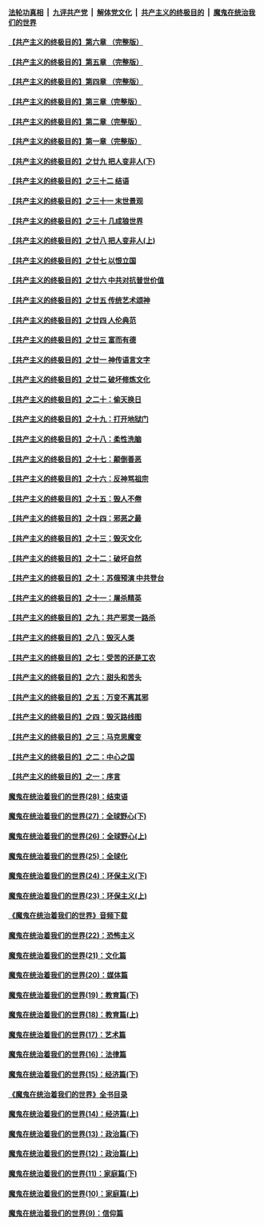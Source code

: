 ####  [法轮功真相](../../../../basic/blob/master/README.md?t=07071231) &nbsp;|&nbsp; [九评共产党](../../../../9ping.md/blob/master/README.md?t=07071231) &nbsp;|&nbsp; [解体党文化](../../../../jtdwh.md/blob/master/README.md?t=07071231)  &nbsp;|&nbsp; [共产主义的终极目的](../../../../gczydzjmd.md/blob/master/README.md?t=07071231) &nbsp;|&nbsp; [魔鬼在统治我们的世界](../../../../mgztzwmdsj.md/blob/master/README.md?t=07071231) 

#### [【共产主义的终极目的】第六章 （完整版）](../pages/nsc422/n11428913.md?t=07071231) 

#### [【共产主义的终极目的】第五章 （完整版）](../pages/nsc422/n11428912.md?t=07071231) 

#### [【共产主义的终极目的】第四章 （完整版）](../pages/nsc422/n11428907.md?t=07071231) 

#### [【共产主义的终极目的】第三章（完整版）](../pages/nsc422/n11428848.md?t=07071231) 

#### [【共产主义的终极目的】第二章（完整版）](../pages/nsc422/n11428831.md?t=07071231) 

#### [【共产主义的终极目的】第一章（完整版）](../pages/nsc422/n11417651.md?t=07071231) 

#### [【共产主义的终极目的】之廿九 把人变非人(下)](../pages/nsc422/n11344140.md?t=07071231) 

#### [【共产主义的终极目的】之三十二 结语](../pages/nsc422/n11360535.md?t=07071231) 

#### [【共产主义的终极目的】之三十一 末世景观](../pages/nsc422/n11351129.md?t=07071231) 

#### [【共产主义的终极目的】之三十 几成狼世界](../pages/nsc422/n11348280.md?t=07071231) 

#### [【共产主义的终极目的】之廿八 把人变非人(上)](../pages/nsc422/n11340492.md?t=07071231) 

#### [【共产主义的终极目的】之廿七 以恨立国](../pages/nsc422/n11336944.md?t=07071231) 

#### [【共产主义的终极目的】之廿六 中共对抗普世价值](../pages/nsc422/n11324785.md?t=07071231) 

#### [【共产主义的终极目的】之廿五 传统艺术颂神](../pages/nsc422/n11296396.md?t=07071231) 

#### [【共产主义的终极目的】之廿四 人伦典范](../pages/nsc422/n11296397.md?t=07071231) 

#### [【共产主义的终极目的】之廿三 富而有德](../pages/nsc422/n11283598.md?t=07071231) 

#### [【共产主义的终极目的】之廿一 神传语言文字](../pages/nsc422/n11263265.md?t=07071231) 

#### [【共产主义的终极目的】之廿二 破坏修炼文化](../pages/nsc422/n11245728.md?t=07071231) 

#### [【共产主义的终极目的】之二十：偷天换日](../pages/nsc422/n11238846.md?t=07071231) 

#### [【共产主义的终极目的】之十九：打开地狱门](../pages/nsc422/n11206376.md?t=07071231) 

#### [【共产主义的终极目的】之十八：柔性洗脑](../pages/nsc422/n11199994.md?t=07071231) 

#### [【共产主义的终极目的】之十七：颠倒善恶](../pages/nsc422/n11179782.md?t=07071231) 

#### [【共产主义的终极目的】之十六：反神骂祖宗](../pages/nsc422/n11166798.md?t=07071231) 

#### [【共产主义的终极目的】之十五：毁人不倦](../pages/nsc422/n11166792.md?t=07071231) 

#### [【共产主义的终极目的】之十四：邪恶之最](../pages/nsc422/n11150249.md?t=07071231) 

#### [【共产主义的终极目的】之十三：毁灭文化](../pages/nsc422/n11135227.md?t=07071231) 

#### [【共产主义的终极目的】之十二：破坏自然](../pages/nsc422/n11135214.md?t=07071231) 

#### [【共产主义的终极目的】之十：苏俄预演 中共登台](../pages/nsc422/n11118424.md?t=07071231) 

#### [【共产主义的终极目的】之十一：屠杀精英](../pages/nsc422/n11118442.md?t=07071231) 

#### [【共产主义的终极目的】之九：共产邪灵一路杀](../pages/nsc422/n11114139.md?t=07071231) 

#### [【共产主义的终极目的】之八：毁灭人类](../pages/nsc422/n11108503.md?t=07071231) 

#### [【共产主义的终极目的】之七：受苦的还是工农](../pages/nsc422/n11101809.md?t=07071231) 

#### [【共产主义的终极目的】之六：甜头和苦头](../pages/nsc422/n11096971.md?t=07071231) 

#### [【共产主义的终极目的】之五：万变不离其邪](../pages/nsc422/n11091285.md?t=07071231) 

#### [【共产主义的终极目的】之四：毁灭路线图](../pages/nsc422/n11086284.md?t=07071231) 

#### [【共产主义的终极目的】之三：马克思魔变](../pages/nsc422/n11061941.md?t=07071231) 

#### [【共产主义的终极目的】之二：中心之国](../pages/nsc422/n11047728.md?t=07071231) 

#### [【共产主义的终极目的】之一：序言](../pages/nsc422/n11086077.md?t=07071231) 

#### [魔鬼在统治着我们的世界(28)：结束语](../pages/nsc422/n10936246.md?t=07071231) 

#### [魔鬼在统治着我们的世界(27)：全球野心(下)](../pages/nsc422/n10928319.md?t=07071231) 

#### [魔鬼在统治着我们的世界(26)：全球野心(上)](../pages/nsc422/n10900318.md?t=07071231) 

#### [魔鬼在统治着我们的世界(25)：全球化](../pages/nsc422/n10788205.md?t=07071231) 

#### [魔鬼在统治着我们的世界(24)：环保主义(下)](../pages/nsc422/n10695307.md?t=07071231) 

#### [魔鬼在统治着我们的世界(23)：环保主义(上)](../pages/nsc422/n10688613.md?t=07071231) 

#### [《魔鬼在统治着我们的世界》音频下载](../pages/nsc422/n10635553.md?t=07071231) 

#### [魔鬼在统治着我们的世界(22)：恐怖主义](../pages/nsc422/n10614727.md?t=07071231) 

#### [魔鬼在统治着我们的世界(21)：文化篇](../pages/nsc422/n10597706.md?t=07071231) 

#### [魔鬼在统治着我们的世界(20)：媒体篇](../pages/nsc422/n10586579.md?t=07071231) 

#### [魔鬼在统治着我们的世界(19)：教育篇(下)](../pages/nsc422/n10564808.md?t=07071231) 

#### [魔鬼在统治着我们的世界(18)：教育篇(上)](../pages/nsc422/n10526970.md?t=07071231) 

#### [魔鬼在统治着我们的世界(17)：艺术篇](../pages/nsc422/n10499093.md?t=07071231) 

#### [魔鬼在统治着我们的世界(16)：法律篇](../pages/nsc422/n10485969.md?t=07071231) 

#### [魔鬼在统治着我们的世界(15)：经济篇(下)](../pages/nsc422/n10469975.md?t=07071231) 

#### [《魔鬼在统治着我们的世界》全书目录](../pages/nsc422/n10464261.md?t=07071231) 

#### [魔鬼在统治着我们的世界(14)：经济篇(上)](../pages/nsc422/n10457370.md?t=07071231) 

#### [魔鬼在统治着我们的世界(13)：政治篇(下)](../pages/nsc422/n10448270.md?t=07071231) 

#### [魔鬼在统治着我们的世界(12)：政治篇(上)](../pages/nsc422/n10444576.md?t=07071231) 

#### [魔鬼在统治着我们的世界(11)：家庭篇(下)](../pages/nsc422/n10440961.md?t=07071231) 

#### [魔鬼在统治着我们的世界(10)：家庭篇(上)](../pages/nsc422/n10435448.md?t=07071231) 

#### [魔鬼在统治着我们的世界(9)：信仰篇](../pages/nsc422/n10432159.md?t=07071231) 

